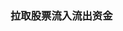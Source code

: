 ### 拉取股票流入流出资金


<?php
header("Content-Type: text/html;charset=utf-8");
$scrFile="gupiao.csv";
$tagFile = dirname(realpath($file)) . DIRECTORY_SEPARATOR . php . DIRECTORY_SEPARATOR . $scrFile; 
$url="http://stockpage.10jqka.com.cn/spService/002424/Funds/realFunds";
if(($fh = fopen($tagFile,'wb')) === false){
  die($tagFile . "不可写 \n");
}else{
  echo $tagFile . "写入成功\n";
}


if(fwrite($fh, $string) === false){   //将$string写入资源$fh，并根据返回值给出不同提示信息，写入成功返回字符串字节数，写入失败返回false
  echo "写入文件：$tagFile ok \n";
  exit;
}else{
  echo "写入文件：$tagFile  成功. \n";
    }   



```
**jialei tigong**
curl --compressed http://stockpage.10jqka.com.cn/spService/002424/Funds/realFunds
来获取
"title":{
	"zlc":4148.77,
	"zlr":4279.77,
	"je":"97.78"
}
```



/*
if(($fn = fopen($url,'rb')) === false){
  die($url . "读取失败\n");
}
if($fh){
	 echo "从文件读取的内容为：\n";
	 while(!feof($fh)){
	 	$buffer = fgets($fh,50);
	 	echo $buffer;
} 
fclose($fh);
}